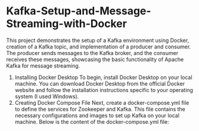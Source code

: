 # Kafka-Setup-and-Message-Streaming-with-Docker
This project demonstrates the setup of a Kafka environment using Docker, creation of a Kafka topic, and implementation of a producer and consumer. The producer sends messages to the Kafka broker, and the consumer receives these messages, showcasing the basic functionality of Apache Kafka for message streaming.
1. Installing Docker Desktop
To begin, install Docker Desktop on your local machine. You can download Docker Desktop from the official Docker website and follow the installation instructions specific to your operating system (I used Windows).
2. Creating Docker Compose File
Next, create a docker-compose.yml file to define the services for Zookeeper and Kafka. This file contains the necessary configurations and images to set up Kafka on your local machine. Below is the content of the docker-compose.yml file:
